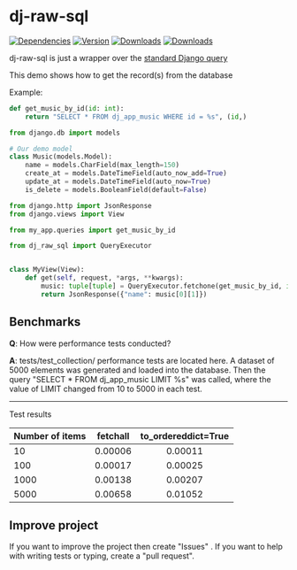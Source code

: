 # dj-raw-sql

[![Dependencies](https://img.shields.io/librariesio/github/axemanofic/dj-raw-sql)](https://pypi.org/project/dj-raw-sql/)
[![Version](https://img.shields.io/pypi/v/dj-raw-sql?color=green)](https://pypi.org/project/dj-raw-sql/)
[![Downloads](https://pepy.tech/badge/dj-raw-sql/month)](https://pepy.tech/project/dj-raw-sql)
[![Downloads](https://pepy.tech/badge/dj-raw-sql/week)](https://pepy.tech/project/dj-raw-sql)

dj-raw-sql is just a wrapper over the [standard Django query](https://docs.djangoproject.com/en/4.1/topics/db/sql/#executing-custom-sql-directly)

This demo shows how to get the record(s) from the database

Example:

``` py title="queries.py" linenums="1"
def get_music_by_id(id: int):
    return "SELECT * FROM dj_app_music WHERE id = %s", (id,)
```

``` py title="models.py" linenums="1"
from django.db import models

# Our demo model
class Music(models.Model):
    name = models.CharField(max_length=150)
    create_at = models.DateTimeField(auto_now_add=True)
    update_at = models.DateTimeField(auto_now=True)
    is_delete = models.BooleanField(default=False)
```

``` py title="views.py" linenums="1"
from django.http import JsonResponse
from django.views import View

from my_app.queries import get_music_by_id

from dj_raw_sql import QueryExecutor


class MyView(View):
    def get(self, request, *args, **kwargs):
        music: tuple[tuple] = QueryExecutor.fetchone(get_music_by_id, id=1)
        return JsonResponse({"name": music[0][1]})
```

## Benchmarks

**Q**: How were performance tests conducted?

**A**: tests/test_collection/ performance tests are located here. A dataset of 5000 elements was generated and loaded into the database. Then the query "SELECT * FROM dj_app_music LIMIT %s" was called, where the value of LIMIT changed from 10 to 5000 in each test.

---
Test results

| Number of items |    fetchall   | to_ordereddict=True |
|-----------------|:-------------:|:-------------------:|
| 10              | 0.00006       | 0.00011             |
| 100             | 0.00017       | 0.00025             |
| 1000            | 0.00138       | 0.00207             |
| 5000            | 0.00658       | 0.01052             |

## Improve project

If you want to improve the project then create "Issues" . If you want to help with writing tests or typing, create a "pull request".
